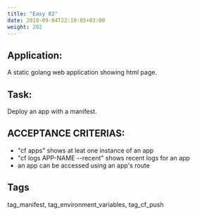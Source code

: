 ```yaml
---
title: "Easy 02"
date: 2019-09-04T22:10:05+03:00
weight: 202
---
```


## Application:
A static golang web application showing html page. 

## Task:
Deploy an app with a manifest.

## ACCEPTANCE CRITERIAS:
- "cf apps" shows at leat one instance of an app
- "cf logs APP-NAME --recent" shows recent logs for an app
- an app can be accessed using an app's route

## Tags
tag_manifest, tag_environment_variables, tag_cf_push
